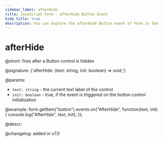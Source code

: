 ```yaml
---
sidebar_label: afterHide
title: JavaScript Form - afterHide Button Event 
hide_title: true
description: You can explore the afterHide Button event of Form in the documentation of the DHTMLX JavaScript UI library. Browse developer guides and API reference, try out code examples and live demos, and download a free 30-day evaluation version of DHTMLX Suite 7.
---
```

 
# afterHide

@short: fires after a Button control is hidden

@signature: {'afterHide: (text: string, init: boolean) => void;'}

@params:
- `text: string` - the current text label of the control
- `init: boolean` - true, if the event is triggered on the button control initialization

@example:
form.getItem("button").events.on("AfterHide", function(text, init) {
    console.log("AfterHide", text, init);
});

@descr:

@changelog: added in v7.0
